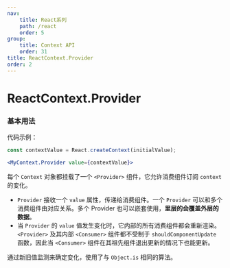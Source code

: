 ```yaml
---
nav:
    title: React系列
    path: /react
    order: 5
group:
    title: Context API
    order: 31
title: ReactContext.Provider
order: 2
---
```


# ReactContext.Provider

### 基本用法

代码示例：

```jsx | pure
const contextValue = React.createContext(initialValue);

<MyContext.Provider value={contextValue}>
```

每个 `Context` 对象都挂载了一个 `<Provider>` 组件，它允许消费组件订阅 `context` 的变化。

- `Provider` 接收一个 `value` 属性，传递给消费组件。一个 `Provider` 可以和多个消费组件由对应关系。多个 Provider 也可以嵌套使用，**里层的会覆盖外层的数据**。
- 当 `Provider` 的 `value` 值发生变化时，它内部的所有消费组件都会重新渲染。`<Provider>` 及其内部 `<Consumer>` 组件都不受制于 `shouldComponentUpdate` 函数，因此当 `<Consumer>` 组件在其祖先组件退出更新的情况下也能更新。

通过新旧值监测来确定变化，使用了与 `Object.is` 相同的算法。
